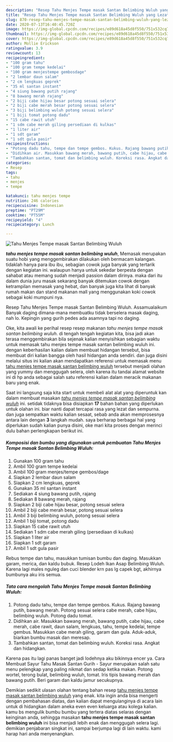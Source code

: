 ```yaml
---
description: "Resep Tahu Menjes Tempe masak Santan Belimbing Wuluh yang Lezat Sekali"
title: "Resep Tahu Menjes Tempe masak Santan Belimbing Wuluh yang Lezat Sekali"
slug: 870-resep-tahu-menjes-tempe-masak-santan-belimbing-wuluh-yang-lezat-sekali
date: 2020-07-13T16:40:45.720Z
image: https://img-global.cpcdn.com/recipes/e89d618a45d8f550/751x532cq70/tahu-menjes-tempe-masak-santan-belimbing-wuluh-foto-resep-utama.jpg
thumbnail: https://img-global.cpcdn.com/recipes/e89d618a45d8f550/751x532cq70/tahu-menjes-tempe-masak-santan-belimbing-wuluh-foto-resep-utama.jpg
cover: https://img-global.cpcdn.com/recipes/e89d618a45d8f550/751x532cq70/tahu-menjes-tempe-masak-santan-belimbing-wuluh-foto-resep-utama.jpg
author: Mollie Erickson
ratingvalue: 3.9
reviewcount: 13
recipeingredient:
- "100 gram tahu"
- "100 gram tempe kedelai"
- "100 gram menjestempe gembosdage"
- "2 lembar daun salam"
- "2 cm lengkuas geprek"
- "35 ml santan instant"
- "4 siung bawang putih rajang"
- "8 bawang merah rajang"
- "2 biji cabe hijau besar potong sesuai selera"
- "2 biji cabe merah besar potong sesuai selera"
- "3 biji belimbing wuluh potong sesuai selera"
- "1 biji tomat potong dadu"
- "15 cabe rawit utuh"
- "1 sdm cabe merah giling persediaan di kulkas"
- "1 liter air"
- "1 sdt garam"
- "1 sdt gula pasir"
recipeinstructions:
- "Potong dadu tahu, tempe dan tempe gembos. Kukus. Rajang bawang putih, bawang merah. Potong sesuai selera cabe merah, cabe hijau, belimbing wuluh. Potong dadu tomat."
- "Didihkan air. Masukkan bawang merah, bawang putih, cabe hijau, cabe merah, cabe rawit, daun salam, lengkuas, tahu, tempe kedelai, tempe gembus. Masukkan cabe merah giling, garam dan gula. Aduk-aduk, biarkan bumbu masak dan meresap."
- "Tambahkan santan, tomat dan belimbing wuluh. Koreksi rasa. Angkat dan hidangkan."
categories:
- Resep
tags:
- tahu
- menjes
- tempe

katakunci: tahu menjes tempe 
nutrition: 246 calories
recipecuisine: Indonesian
preptime: "PT29M"
cooktime: "PT55M"
recipeyield: "4"
recipecategory: Lunch

---
```



![Tahu Menjes Tempe masak Santan Belimbing Wuluh](https://img-global.cpcdn.com/recipes/e89d618a45d8f550/751x532cq70/tahu-menjes-tempe-masak-santan-belimbing-wuluh-foto-resep-utama.jpg)

<b><i>tahu menjes tempe masak santan belimbing wuluh</i></b>, Memasak merupakan suatu hobi yang menggembirakan dilakukan oleh bermacam kalangan. tidaklah hanya para ibu ibu, sebagian cowok juga banyak yang tertarik dengan kegiatan ini. walaupun hanya untuk sekedar berpesta dengan sahabat atau memang sudah menjadi passion dalam dirinya. maka dari itu dalam dunia juru masak sekarang banyak ditemukan cowok dengan ketrampilan memasak yang hebat, dan banyak juga kita lihat di banyak rumah makan dan stand makanan mall yang menggunakan koki cowok sebagai koki mumpuni nya.

Resep Tahu Menjes Tempe masak Santan Belimbing Wuluh. Assamualaikum Banyak daging dimana-mana membuatku tidak berselera masak daging, nah lo. Kepingin yang gurih pedes ada asamnya tapi no daging.

Oke, kita awali ke perihal resep resep makanan <i>tahu menjes tempe masak santan belimbing wuluh</i>. di tengah tengah kegiatan kita, bisa jadi akan terasa menggembirakan bila sejenak kalian menyisihkan sebagian waktu untuk memasak tahu menjes tempe masak santan belimbing wuluh ini. dengan keberhasilan kalian dalam membuat hidangan tersebut, bisa membuat diri kalian bangga oleh hasil hidangan anda sendiri. dan juga disini melalui situs ini kalian akan mendapatkan referensi untuk memasak menu <u>tahu menjes tempe masak santan belimbing wuluh</u> tersebut menjadi olahan yang yummy dan menggugah selera, oleh karena itu tandai alamat website ini di hp anda sebagai salah satu referensi kalian dalam meracik makanan baru yang enak.


Saat ini langsung saja kita start untuk membeli alat alat yang diperuntuk kan dalam membuat masakan <u><i>tahu menjes tempe masak santan belimbing wuluh</i></u> ini. setidak tidaknya bisa disiapkan <b>17</b> bahan bahan yang diperlukan untuk olahan ini. biar nanti dapat tercapai rasa yang lezat dan sempurna. dan juga sempatkan waktu kalian sesaat, sebab anda akan memprosesnya antara lain dengan <b>3</b> langkah mudah. saya berharap berbagai hal yang diperlukan sudah kalian punya disini, oke mari kita proses dengan merinci dulu bahan perlengkapan berikut ini.

<!--inarticleads1-->

##### Komposisi dan bumbu yang digunakan untuk pembuatan Tahu Menjes Tempe masak Santan Belimbing Wuluh:

1. Gunakan 100 gram tahu
1. Ambil 100 gram tempe kedelai
1. Ambil 100 gram menjes/tempe gembos/dage
1. Siapkan 2 lembar daun salam
1. Siapkan 2 cm lengkuas, geprek
1. Gunakan 35 ml santan instant
1. Sediakan 4 siung bawang putih, rajang
1. Sediakan 8 bawang merah, rajang
1. Siapkan 2 biji cabe hijau besar, potong sesuai selera
1. Ambil 2 biji cabe merah besar, potong sesuai selera
1. Ambil 3 biji belimbing wuluh, potong sesuai selera
1. Ambil 1 biji tomat, potong dadu
1. Siapkan 15 cabe rawit utuh
1. Sediakan 1 sdm cabe merah giling (persediaan di kulkas)
1. Siapkan 1 liter air
1. Siapkan 1 sdt garam
1. Ambil 1 sdt gula pasir


Rebus tempe dan tahu, masukkan tumisan bumbu dan daging. Masukkan garam, merica, dan kaldu bubuk. Resep Lodeh Ikan Asap Belimbing Wuluh. Karena lagi males nguleg dan cuci blender krn pas lg capek bgt, akhirnya bumbunya aku iris semua. 

<!--inarticleads2-->

##### Tata cara mengolah Tahu Menjes Tempe masak Santan Belimbing Wuluh:

1. Potong dadu tahu, tempe dan tempe gembos. Kukus. Rajang bawang putih, bawang merah. Potong sesuai selera cabe merah, cabe hijau, belimbing wuluh. Potong dadu tomat.
1. Didihkan air. Masukkan bawang merah, bawang putih, cabe hijau, cabe merah, cabe rawit, daun salam, lengkuas, tahu, tempe kedelai, tempe gembus. Masukkan cabe merah giling, garam dan gula. Aduk-aduk, biarkan bumbu masak dan meresap.
1. Tambahkan santan, tomat dan belimbing wuluh. Koreksi rasa. Angkat dan hidangkan.


Karena pas itu lagi panas banget jadi lodehnya aku bikinnya encer ya. Cara Membuat Sayur Tahu Masak Santan Gurih - Sayur merupakan salah satu menu pelengkap yang paling nikmat dan sedap ketika makan. Potong wortel, terong bulat, belimbing wuluh, tomat. Iris tipis bawang merah dan bawang putih. Beri garam dan kaldu jamur secukupnya. 

Demikian sedikit ulasan olahan tentang bahan resep <u>tahu menjes tempe masak santan belimbing wuluh</u> yang enak. kita ingin anda bisa mengerti dengan pembahasan diatas, dan kalian dapat mengulanginya di acara lain untuk di hidangkan dalam aneka even even keluarga atau kolega kalian. kamu bs mengulik bumbu bumbu yang tertera diatas selaras dengan keinginan anda, sehingga masakan <b>tahu menjes tempe masak santan belimbing wuluh</b> ini bisa menjadi lebih enak dan menggugah selera lagi. demikian penjabaran singkat ini, sampai berjumpa lagi di lain waktu. kami harap hari anda menyenangkan.
